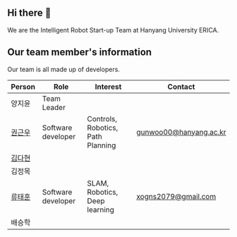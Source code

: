 ## Hi there 👋

We are the Intelligent Robot Start-up Team at Hanyang University ERICA.

## Our team member's information
Our team is all made up of developers.

|Person|Role|Interest|Contact|
|---|---|---|---|
양지윤|Team Leader|||
[권근우](https://github.com/kwongeunwoo)|Software developer|Controls, Robotics, Path Planning|gunwoo00@hanyang.ac.kr|
[김다현](https://github.com/Dadaah)||||
김정목||||
[류태훈](https://github.com/taehun-ryu)|Software developer|SLAM, Robotics, Deep learning|xogns2079@gmail.com|
배승학||||


